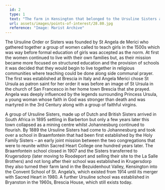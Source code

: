 ```yaml
---
  id: 2
  type: 1
  text: "The farm in Kensington that belonged to the Ursuline Sisters and where St. Angela’s Convent was established in 1914. "
  url: assets/images/points-of-interest/28.80.jpg
  reference: "Image: Marist Archive"
---
```

The Ursuline Order or Sisters was founded by St Angela de Merici who gathered together a group of women called to teach girls in the 1500s which was way before formal education of girls was accepted as the norm. At first the women continued to live with their own families but, as their mission became more focused on structured education and the provision of schools it was decided that they would begin to live together in religious communities where teaching could be done along side communal prayer. The first was established at Brescia in Italy and Angela Merici chose St Ursula as patron saint for her order it was before an image of St Ursula in the church of San Francesco in her home town Brescia that she prayed. Angela was deeply influenced by the legends surrounding Princess Ursula, a young woman whose faith in God was stronger than death and was martyred in the 3rd Century along with a group of faithful virgins.

A group of Ursuline Sisters, made up of Dutch and British Sisters arrived in South Africa in 1895 settling in Barberton but only a few years later this town collapsed as a mining centre whilst Johannesburg continued to flourish. By 1889 the Ursuline Sisters had come to Johannesburg and took over a school in Braamfontein that had been first established by the Holy Family Sisters – an early joint mission between the two congregations that were to reunite within Sacred Heart College one hundred years later. The Braamfontein school closed in 1907 and the Sisters transferred to Krugersdorp (later moving to Roodeport and selling their site to the La Salle Brothers) and not long after their school was established in Krugersdorp they also turned their farm land in the Bezuidenhout Valley, Kensington into the Convent School of St. Angela’s, which existed from 1914 until its merger with Sacred Heart in 1980\. A further Ursuline school was established in Bryanston in the 1960s, Brescia House, which still exists today.
        
